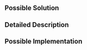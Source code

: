 <!--- Provide a general summary of the issue in the Title above -->

## Possible Solution

<!--- Not obligatory, but suggest a fix/reason for the bug, -->

## Detailed Description

<!--- Provide a detailed description of the change or addition you are proposing -->

## Possible Implementation

<!--- Not obligatory, but suggest an idea for implementing addition or change -->
